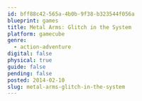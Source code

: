```yaml
---
id: bff88c42-565a-4b0b-9f38-b323544f056a
blueprint: games
title: Metal Arms: Glitch in the System
platform: gamecube
genre:
  - action-adventure
digital: false
physical: true
guide: false
pending: false
posted: 2014-02-10
slug: metal-arms-glitch-in-the-system
---
```

